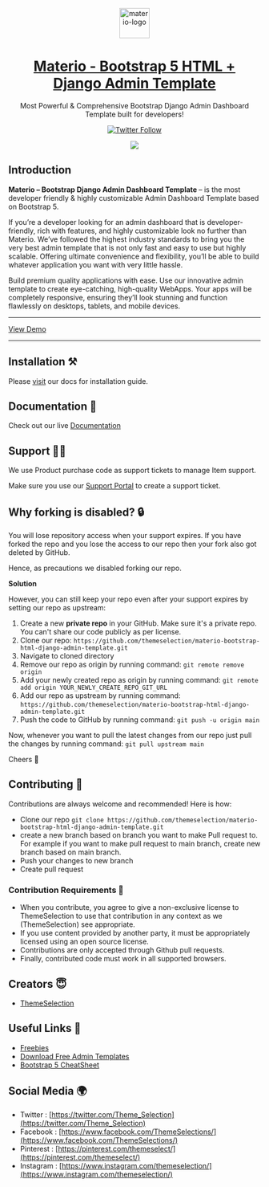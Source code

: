 <p align="center">
   <a href="https://themeselection.com/item/materio-bootstrap-django-admin-template/" target="_blank">
      <img src="https://user-images.githubusercontent.com/64475785/158384184-1fe44a59-6b68-40f5-b860-d14c51f0ce5d.svg" alt="materio-logo" width="60px" height="auto">
   </a>
</p>

<h1 align="center">
   <a href="https://themeselection.com/item/materio-bootstrap-django-admin-template/" target="_blank" align="center">
      Materio - Bootstrap 5 HTML + Django Admin Template
   </a>
</h1>

<p align="center">Most Powerful & Comprehensive Bootstrap Django Admin Dashboard Template built for developers!</p>

<p align="center">   
   <a href="https://twitter.com/Theme_Selection" target="_blank">
      <img alt="Twitter Follow" src="https://img.shields.io/twitter/follow/Theme_Selection">
   </a>
</p>
<p align="center">
   <a href="https://themeselection.com/item/materio-bootstrap-django-admin-template/" target="_blank" align="center">
      <img src="https://cdn.jsdelivr.net/gh/themeselection/ts-assets/materio/materio-bootstrap-django-admin-template/banner/banner.png">
   </a>
</p>

## Introduction

<strong>Materio – Bootstrap Django Admin Dashboard Template </strong> – is the most developer friendly & highly customizable Admin Dashboard Template based on Bootstrap 5.

If you’re a developer looking for an admin dashboard that is developer-friendly, rich with features, and highly customizable look no further than Materio. We’ve followed the highest industry standards to bring you the very best admin template that is not only fast and easy to use but highly scalable. Offering ultimate convenience and flexibility, you’ll be able to build whatever application you want with very little hassle.

Build premium quality applications with ease. Use our innovative admin template to create eye-catching, high-quality WebApps. Your apps will be completely responsive, ensuring they’ll look stunning and function flawlessly on desktops, tablets, and mobile devices.

---

[View Demo](https://demos.themeselection.com/materio-bootstrap-html-django-admin-template/demo-1/)

---

## Installation ⚒️

Please [visit](https://demos.themeselection.com/materio-bootstrap-html-admin-template/documentation/django-init-installation.html) our docs for installation guide.

## Documentation 📜

Check out our live [Documentation](https://demos.themeselection.com/materio-bootstrap-html-admin-template/documentation/django-introduction.html)

## Support 👨‍💻

We use Product purchase code as support tickets to manage Item support.

Make sure you use our [Support Portal](https://themeselection.com/support/) to create a support ticket.

## Why forking is disabled? 🔒

You will lose repository access when your support expires. If you have forked the repo and you lose the access to our repo then your fork also got deleted by GitHub.

Hence, as precautions we disabled forking our repo.

**Solution**

However, you can still keep your repo even after your support expires by setting our repo as upstream:

1. Create a new **private repo** in your GitHub. Make sure it's a private repo. You can't share our code publicly as per license.
2. Clone our repo: `https://github.com/themeselection/materio-bootstrap-html-django-admin-template.git`
3. Navigate to cloned directory
4. Remove our repo as origin by running command: `git remote remove origin`
5. Add your newly created repo as origin by running command: `git remote add origin YOUR_NEWLY_CREATE_REPO_GIT_URL`
6. Add our repo as upstream by running command: `https://github.com/themeselection/materio-bootstrap-html-django-admin-template.git`
7. Push the code to GitHub by running command: `git push -u origin main`

Now, whenever you want to pull the latest changes from our repo just pull the changes by running command: `git pull upstream main`

Cheers 🥂

## Contributing 🦸

Contributions are always welcome and recommended! Here is how:

- Clone our repo `git clone https://github.com/themeselection/materio-bootstrap-html-django-admin-template.git`
- create a new branch based on branch you want to make Pull request to. For example if you want to make pull request to main branch, create new branch based on main branch.
- Push your changes to new branch
- Create pull request

### Contribution Requirements 🧰

- When you contribute, you agree to give a non-exclusive license to ThemeSelection to use that contribution in any context as we (ThemeSelection) see appropriate.
- If you use content provided by another party, it must be appropriately licensed using an open source license.
- Contributions are only accepted through Github pull requests.
- Finally, contributed code must work in all supported browsers.

## Creators 😇

- [ThemeSelection](https://themeselection.com/)

## Useful Links 🎁

- [Freebies](https://themeselection.com/products/category/download-free-admin-templates/)
- [Download Free Admin Templates](https://themeselection.com/products/category/download-free-admin-templates/)
- [Bootstrap 5 CheatSheet](https://bootstrap-cheatsheet.themeselection.com/)

## Social Media 🌍

- Twitter : [https://twitter.com/Theme_Selection](https://twitter.com/Theme_Selection)
- Facebook : [https://www.facebook.com/ThemeSelections/](https://www.facebook.com/ThemeSelections/)
- Pinterest : [https://pinterest.com/themeselect/](https://pinterest.com/themeselect/)
- Instagram : [https://www.instagram.com/themeselection/](https://www.instagram.com/themeselection/)
